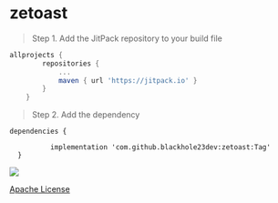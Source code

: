 # zetoast

> Step 1. Add the JitPack repository to your build file
```gradle
allprojects {
		repositories {
			...
			maven { url 'https://jitpack.io' }
		}
	}
  ```
  
  > Step 2. Add the dependency
  
  ```
  dependencies {
  
	        implementation 'com.github.blackhole23dev:zetoast:Tag'
	}
  ```
  
  [![](https://jitpack.io/v/blackhole23dev/zetoast.svg)](https://jitpack.io/#blackhole23dev/zetoast)
  
  
  [Apache License](LICENSE)
